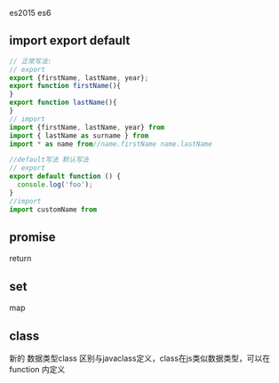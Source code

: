 es2015 es6


## import export default

```javascript
// 正常写法:
// export
export {firstName, lastName, year};
export function firstName(){
}
export function lastName(){
}
// import
import {firstName, lastName, year} from 
import { lastName as surname } from
import * as name from//name.firstName name.lastName
```

```javascript
//default写法 默认写法
// export
export default function () {
  console.log('foo');
}
//import
import customName from 
```




## promise 
return








## set 
map




## class 

新的 数据类型class 区别与javaclass定义，class在js类似数据类型，可以在function 内定义